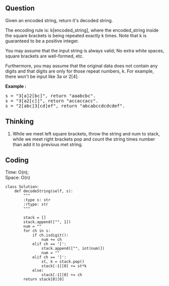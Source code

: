 ## Question
Given an encoded string, return it's decoded string.<br>

The encoding rule is: k[encoded_string], where the encoded_string inside the square brackets is being repeated exactly k times. Note that k is guaranteed to be a positive integer.<br>

You may assume that the input string is always valid; No extra white spaces, square brackets are well-formed, etc.<br>

Furthermore, you may assume that the original data does not contain any digits and that digits are only for those repeat numbers, k. For example, there won't be input like 3a or 2[4].

**Example :**   
<pre>
s = "3[a]2[bc]", return "aaabcbc".
s = "3[a2[c]]", return "accaccacc".
s = "2[abc]3[cd]ef", return "abcabccdcdcdef".
</pre>

## Thinking
1. While we meet left square brackets, throw the string and num to stack, while we meet right brackets pop and count the string times number than add it to previous met string.

## Coding
Time: O(n);<br>
Space: O(n)
```python3
class Solution:
    def decodeString(self, s):
        """
        :type s: str
        :rtype: str
        """
        
        stack = []
        stack.append(["", 1])
        num = ""
        for ch in s:
            if ch.isdigit():
                num += ch
            elif ch == '[':
                stack.append(["", int(num)])
                num = ""
            elif ch == ']':
                st, k = stack.pop()
                stack[-1][0] += st*k
            else:
                stack[-1][0] += ch
        return stack[0][0]        
```


